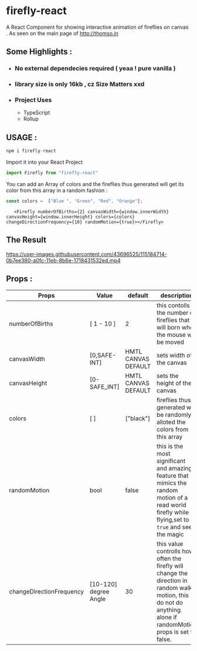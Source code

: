 # firefly-react
A React Component for showing interactive animation of fireflies on canvas . As seen on the main page of http://thomso.in



## Some Highlights : 
* ### No external dependecies required ( yeaa ! pure vanilla )
* ### library size is only 16kb ,  cz Size Matters xxd
* ### Project Uses
     * TypeScript
     * Rollup 

## USAGE : 

```js
npm i firefly-react
```

Import it into your React Project 
````js
import Firefly from "firefly-react"
````
You can add an Array of colors and the fireflies thus generated will get its color from this array in  a random fashion  :

```js
const colors =  ["Blue ", "Green", "Red", "Orange"];
```

```JSX
   <Firefly numberOfBirths={2} canvasWidth={window.innerWidth} canvasHeight={window.innerHeight} colors={colors} changeDirectionFrequency={10} randomMotion={true}></Firefly>
```

## The Result

https://user-images.githubusercontent.com/43696525/115184714-0b7ee380-a0fc-11eb-8b6e-1718431532ed.mp4



## Props :

Props | Value | default |  description 
------------ | ------------- | ----------- | ------------
numberOfBirths  | [ 1 - 10 ] | 2 |   this contolls the number of fireflies that will born when the mouse will be moved 
canvasWidth | [0,SAFE-INT] | HMTL CANVAS DEFAULT |   sets width of the canvas 
canvasHeight | [0-SAFE_INT] | HMTL CANVAS DEFAULT |  sets the height of the canvas
colors   | [ ] | ["black"]|  fireflies thus generated will be randomly alloted the colors from this array 
randomMotion| bool | false  |   this is the most significant and amazing feature that mimics the random motion of a read world firefly while flying,set to `true` and see the magic 
changeDirectionFrequency | [10-120] degree Angle | 30 | this value controlls how often the firefly will change the direction in random walk motion, this do not do anything alone if randomMotion props is set to false.



